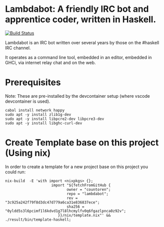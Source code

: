 # Lambdabot: A friendly IRC bot and apprentice coder, written in Haskell.

[![Build Status](https://secure.travis-ci.org/lambdabot/lambdabot.svg)](http://travis-ci.org/lambdabot/lambdabot/)

Lambdabot is an IRC bot written over several years by those on the #haskell
IRC channel.

It operates as a command line tool, embedded in an editor, embedded in GHCi,
via internet relay chat and on the web.

# Prerequisites

Note: These are pre-installed by the devcontainer setup (where vscode devcontainer is used).

```
cabal install network happy
sudo apt -y install zlib1g-dev
sudo apt -y install libpcre2-dev libpcre3-dev
sudo apt -y install libghc-curl-dev
```

# Create Template base on this project (Using nix)

In order to create a template for a new project base on this project 
you could run:

```
nix-build  -E 'with import <nixpkgs> {}; 
                     import "${fetchFromGitHub {
                            owner = "countoren";
                            repo = "lambdabot";
                            rev = "3c925a242f79f8d3dc47d779a6ca31e836837ece";
                            sha256 = "0yldd5s3l6pcimf1l6kdvd1g7l8lhcmylfv0q6fgazlpnca0z92v";
                        }}/nix/template.nix"' && ./result/bin/template-haskell;
```
